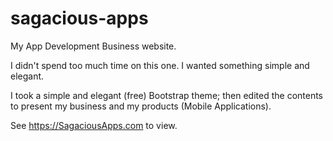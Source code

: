 # sagacious-apps
My App Development Business website.

I didn't spend too much time on this one. I wanted something simple and elegant. 

I took a simple and elegant (free) Bootstrap theme; then edited the contents to present my business and my products (Mobile Applications).

See https://SagaciousApps.com to view.
